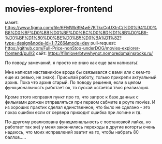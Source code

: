 # movies-explorer-frontend
макет: https://www.figma.com/file/6FMWkB94wE7KTkcCgUXtnC/%D0%94%D0%B8%D0%BF%D0%BB%D0%BE%D0%BC%D0%BD%D1%8B%D0%B9-%D0%BF%D1%80%D0%BE%D0%B5%D0%BA%D1%82?type=design&node-id=1-7266&mode=dev
pull-request: https://github.com/Full-Price-nonStop-underDOG/movies-explorer-frontend/pull/2
сайт: https://filmloverbtwwhynot.nomoredomainsrocks.ru/


По поводу замечаний, я просто не знаю как еще вам написать(

Мне написал наставник(он вроде бы связывался с вами или с кем-то еще из ревью, не знаю): Присылай работу, только прикрепи актуальный архив. Пока что архив старый. 
По поводу решения, если в целом функциональность работает ок, то пускай остается твоя реализация.

Кроме этого исправил пункт про то, что запрос к базе данных с фильмами должен отправляться при первом сабмите в роуте movies. И из хороших практик сделал единственное, что было не сделано - это показ ошибки если от сервера приходит ошибка при логине и тд.

По-другому реализована функцмональность с постановкой лайка, но работает так же) у меня закончились переходы в другие когорты очень надеюсь, что моих исправлений хватит на то, чтобы набрать 80 баллов.....

